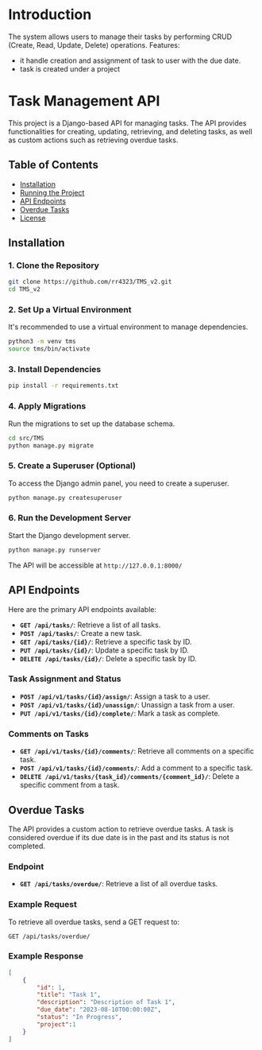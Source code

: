 # Introduction
The system allows users to manage their tasks by performing CRUD (Create, Read, Update, Delete)
operations. 
Features:
- it handle creation and assignment of task to user with the due date.
- task is created under a project


# Task Management API

This project is a Django-based API for managing tasks. The API provides functionalities for creating, updating, retrieving, and deleting tasks, as well as custom actions such as retrieving overdue tasks.

## Table of Contents

- [Installation](#installation)
- [Running the Project](#running-the-project)
- [API Endpoints](#api-endpoints)
- [Overdue Tasks](#overdue-tasks)
- [License](#license)

## Installation

### 1. Clone the Repository

```bash
git clone https://github.com/rr4323/TMS_v2.git
cd TMS_v2
```

### 2. Set Up a Virtual Environment

It's recommended to use a virtual environment to manage dependencies.

```bash
python3 -m venv tms
source tms/bin/activate  
```

### 3. Install Dependencies

```bash
pip install -r requirements.txt
```

### 4. Apply Migrations

Run the migrations to set up the database schema.

```bash
cd src/TMS
python manage.py migrate
```

### 5. Create a Superuser (Optional)

To access the Django admin panel, you need to create a superuser.

```bash
python manage.py createsuperuser
```

### 6. Run the Development Server

Start the Django development server.

```bash
python manage.py runserver
```

The API will be accessible at `http://127.0.0.1:8000/`


## API Endpoints

Here are the primary API endpoints available:

- **`GET /api/tasks/`**: Retrieve a list of all tasks.
- **`POST /api/tasks/`**: Create a new task.
- **`GET /api/tasks/{id}/`**: Retrieve a specific task by ID.
- **`PUT /api/tasks/{id}/`**: Update a specific task by ID.
- **`DELETE /api/tasks/{id}/`**: Delete a specific task by ID.
### Task Assignment and Status

- **`POST /api/v1/tasks/{id}/assign/`**: Assign a task to a user.
- **`POST /api/v1/tasks/{id}/unassign/`**: Unassign a task from a user.
- **`PUT /api/v1/tasks/{id}/complete/`**: Mark a task as complete.

### Comments on Tasks

- **`GET /api/v1/tasks/{id}/comments/`**: Retrieve all comments on a specific task.
- **`POST /api/v1/tasks/{id}/comments/`**: Add a comment to a specific task.
- **`DELETE /api/v1/tasks/{task_id}/comments/{comment_id}/`**: Delete a specific comment from a task.

## Overdue Tasks

The API provides a custom action to retrieve overdue tasks. A task is considered overdue if its due date is in the past and its status is not completed.

### Endpoint

- **`GET /api/tasks/overdue/`**: Retrieve a list of all overdue tasks.

### Example Request

To retrieve all overdue tasks, send a GET request to:

```
GET /api/tasks/overdue/
```

### Example Response

```json
[
    {
        "id": 1,
        "title": "Task 1",
        "description": "Description of Task 1",
        "due_date": "2023-08-10T00:00:00Z",
        "status": "In Progress",
        "project":1
    }
]
```

